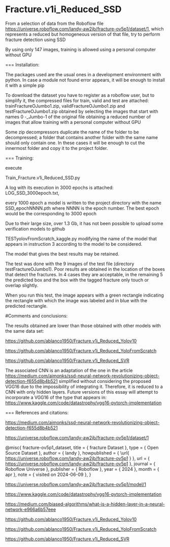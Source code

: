 # Fracture.v1i_Reduced_SSD

From a selection of data from the Roboflow file https://universe.roboflow.com/landy-aw2jb/fracture-ov5p1/dataset/1, which represents a reduced but homogeneous version of that file, try to perform fracture detection using SSD


By using only 147 images, training is allowed using a personal computer without GPU

===
Installation:

The packages used are the usual ones in a development environment with python. In case a module not found error appears, it will be enough to install it with a simple pip

To download the dataset you have to register as a roboflow user, but to simplify it, the compressed files for train, valid and test are attached: trainFractureOJumbo1.zip, validFractureOJumbo1.zip and testFractureOJumbo1.zip obtained by selecting the images that start with names 0 -_Jumbo-1 of the original file obtaining a reduced number of images that allow training with  a personal computer without GPU

Some zip decompressors duplicate the name of the folder to be decompressed; a folder that contains another folder with the same name should only contain one. In these cases it will be enough to cut the innermost folder and copy it to the project folder.

===
Training:

execute 

Train_Fracture.v1i_Reduced_SSD.py 

A log with its execution in 3000 epochs is attached: LOG_SSD_3000epoch.txt,

every 1000 epoch a model is written to the project directory with the name SSD_epochNNNN.pth where NNNN is the epoch number. The best epoch would be the corresponding to 3000 epoch

Due to their large size, over 1.3 Gb, it has not been possible to upload some verification models to github



TESTyolovFromScratch_kaggle.py modifying the name of the model that appears in instruction 3 according to the model to be considered.

The model that gives the best results may be  retained.

The test was done with the 9 images of the test file (directory testFractureOJumbo1). Poor results are obtained in the location of the boxes that detect the fractures. In 4 cases they are acceptable, in the remaining 5 the predicted box and the box with the tagged fracture only touch or overlap slightly.



When you run this test, the  image appears with a green rectangle indicating the rectangle with which the image was labeled and in blue with the predicted rectangle.

#Comments and conclusions:

The results obtained are lower than those obtained with other models with the same data set:

https://github.com/ablanco1950/Fracture.v1i_Reduced_Yolov10

https://github.com/ablanco1950/Fracture.v1i_Reduced_YoloFromScratch

https://github.com/ablanco1950/Fracture.v1i_Reduced_SVR


The associated CNN is an adaptation of the one in the article https://medium.com/aimonks/ssd-neural-network-revolutionizing-object-detection-f655d8b4b521 simplified without considering the proposed VGG16 due to the impossibility of integrating it.
Therefore, it is reduced to a CNN with only hidden layers.
Future versions of this essay will attempt to incorporate a VGG16 of the type that appears in:
https://www.kaggle.com/code/datastrophy/vgg16-pytorch-implementation


===
References and citations:

https://medium.com/aimonks/ssd-neural-network-revolutionizing-object-detection-f655d8b4b521

https://universe.roboflow.com/landy-aw2jb/fracture-ov5p1/dataset/1

@misc{
                            fracture-ov5p1_dataset,
                            title = { fracture Dataset },
                            type = { Open Source Dataset },
                            author = { landy },
                            howpublished = { \url{ https://universe.roboflow.com/landy-aw2jb/fracture-ov5p1 } },
                            url = { https://universe.roboflow.com/landy-aw2jb/fracture-ov5p1 },
                            journal = { Roboflow Universe },
                            publisher = { Roboflow },
                            year = { 2024 },
                            month = { apr },
                            note = { visited on 2024-06-09 },
                            }



https://universe.roboflow.com/landy-aw2jb/fracture-ov5p1/model/1 

https://www.kaggle.com/code/datastrophy/vgg16-pytorch-implementation

https://medium.com/biased-algorithms/what-is-a-hidden-layer-in-a-neural-network-e966a6b57eee

https://github.com/ablanco1950/Fracture.v1i_Reduced_Yolov10

https://github.com/ablanco1950/Fracture.v1i_Reduced_YoloFromScratch

https://github.com/ablanco1950/Fracture.v1i_Reduced_SVR
